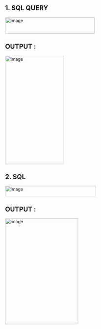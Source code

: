 ## 1. SQL QUERY 
<img width="292" height="54" alt="image" src="https://github.com/user-attachments/assets/f036e7b2-b360-4581-9944-b9765a466598" />

## OUTPUT :
<img width="190" height="354" alt="image" src="https://github.com/user-attachments/assets/0ede08da-5214-425d-9ecb-7b4dda6edb02" />

## 2. SQL 
<img width="296" height="34" alt="image" src="https://github.com/user-attachments/assets/1fa0d73f-b42e-4ee2-b239-cce19d9bc61b" />

## OUTPUT :
<img width="238" height="346" alt="image" src="https://github.com/user-attachments/assets/227d5929-d972-4243-9a73-eebea02cf5e9" />

